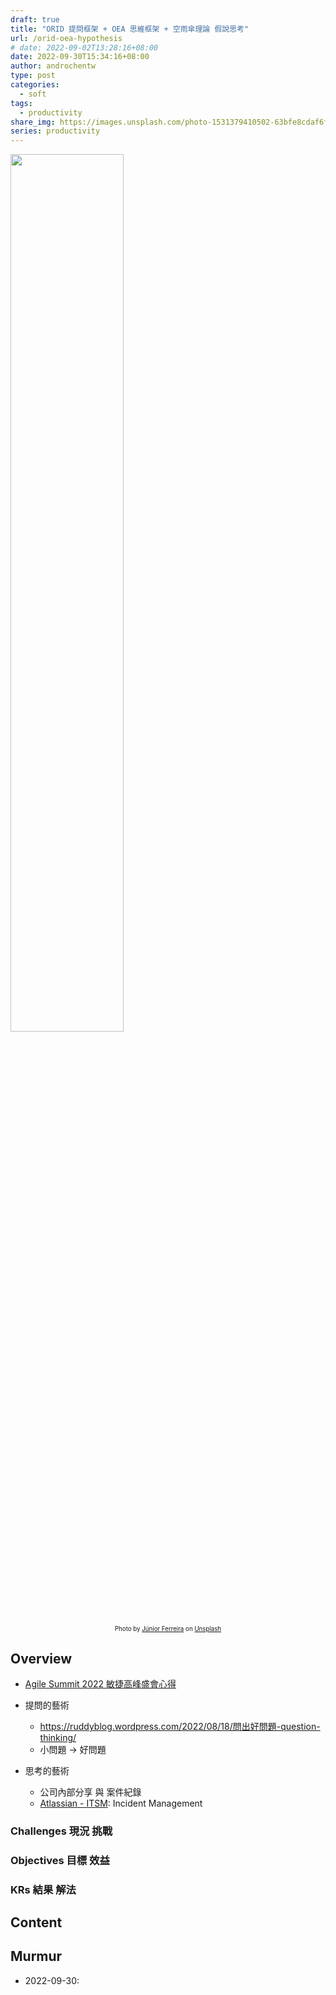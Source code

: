 ```yaml
---
draft: true
title: "ORID 提問框架 + OEA 思維框架 + 空雨傘理論 假說思考"
url: /orid-oea-hypothesis
# date: 2022-09-02T13:28:16+08:00
date: 2022-09-30T15:34:16+08:00
author: androchentw
type: post
categories:
  - soft
tags: 
  - productivity
share_img: https://images.unsplash.com/photo-1531379410502-63bfe8cdaf6f?ixlib=rb-1.2.1&ixid=MnwxMjA3fDB8MHxwaG90by1wYWdlfHx8fGVufDB8fHx8&auto=format&fit=crop&w=987&q=80
series: productivity
---
```


<img style="width:60%;" src="https://images.unsplash.com/photo-1531379410502-63bfe8cdaf6f?ixlib=rb-1.2.1&ixid=MnwxMjA3fDB8MHxwaG90by1wYWdlfHx8fGVufDB8fHx8&auto=format&fit=crop&w=987&q=80">
<p align="center"><sub><sup>
  Photo by <a href="https://unsplash.com/@juniorferreir_?utm_source=unsplash&utm_medium=referral&utm_content=creditCopyText">Júnior Ferreira</a> on <a href="https://unsplash.com/collections/nUvV7_kQh40/education?utm_source=unsplash&utm_medium=referral&utm_content=creditCopyText">Unsplash</a>
</sup></sub></p>

## Overview

* [Agile Summit 2022 敏捷高峰盛會心得](https://blog.androchen.tw/agile-summit-2022)

* 提問的藝術
  * <https://ruddyblog.wordpress.com/2022/08/18/問出好問題-question-thinking/>
  * 小問題 -> 好問題

* 思考的藝術
  * 公司內部分享 與 案件紀錄
  * [Atlassian - ITSM](https://blog.androchen.tw/atlassian-itsm/): Incident Management

### Challenges 現況 挑戰

### Objectives 目標 效益

### KRs 結果 解法

<!--more-->

## Content

## Murmur

* 2022-09-30:
